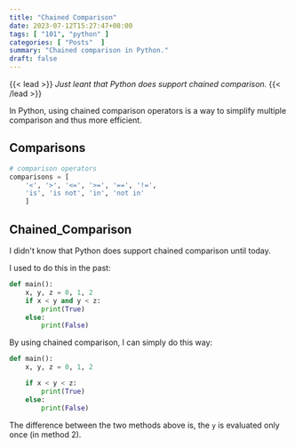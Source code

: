 ```yaml
---
title: "Chained Comparison"
date: 2023-07-12T15:27:47+08:00
tags: [ "101", "python" ]
categories: [ "Posts"  ]
summary: "Chained comparison in Python."
draft: false
---
```

{{< lead >}}
*Just leant that Python does support chained comparison.*
{{< /lead >}}

In Python, using chained comparison operators is a way to simplify multiple comparison and thus more efficient.

## Comparisons

```python
# comparison operators
comparisons = [ 
    '<', '>', '<=', '>=', '==', '!=',
    'is', 'is not', 'in', 'not in' 
    ]
```

## Chained_Comparison

I didn't know that Python does support chained comparison until today.

I used to do this in the past:

```python 
def main():
    x, y, z = 0, 1, 2
    if x < y and y < z:
        print(True)
    else:
        print(False)
```

By using chained comparison, I can simply do this way:

```python 
def main():
    x, y, z = 0, 1, 2

    if x < y < z:
        print(True)
    else:
        print(False)
```

The difference between the two methods above is, the `y` is evaluated only once (in method 2).

